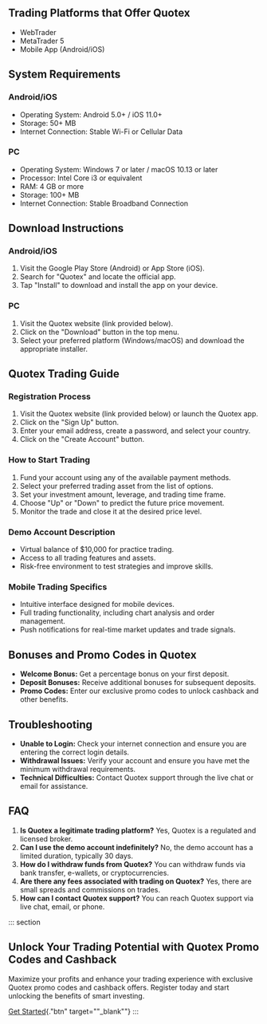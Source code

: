 ## Trading Platforms that Offer Quotex

-   WebTrader
-   MetaTrader 5
-   Mobile App (Android/iOS)

## System Requirements

### Android/iOS

-   Operating System: Android 5.0+ / iOS 11.0+
-   Storage: 50+ MB
-   Internet Connection: Stable Wi-Fi or Cellular Data

### PC

-   Operating System: Windows 7 or later / macOS 10.13 or later
-   Processor: Intel Core i3 or equivalent
-   RAM: 4 GB or more
-   Storage: 100+ MB
-   Internet Connection: Stable Broadband Connection

## Download Instructions

### Android/iOS

1.  Visit the Google Play Store (Android) or App Store (iOS).
2.  Search for "Quotex" and locate the official app.
3.  Tap "Install" to download and install the app on your device.

### PC

1.  Visit the Quotex website (link provided below).
2.  Click on the "Download" button in the top menu.
3.  Select your preferred platform (Windows/macOS) and download the
    appropriate installer.

## Quotex Trading Guide

### Registration Process

1.  Visit the Quotex website (link provided below) or launch the Quotex
    app.
2.  Click on the "Sign Up" button.
3.  Enter your email address, create a password, and select your
    country.
4.  Click on the "Create Account" button.

### How to Start Trading

1.  Fund your account using any of the available payment methods.
2.  Select your preferred trading asset from the list of options.
3.  Set your investment amount, leverage, and trading time frame.
4.  Choose "Up" or "Down" to predict the future price
    movement.
5.  Monitor the trade and close it at the desired price level.

### Demo Account Description

-   Virtual balance of \$10,000 for practice trading.
-   Access to all trading features and assets.
-   Risk-free environment to test strategies and improve skills.

### Mobile Trading Specifics

-   Intuitive interface designed for mobile devices.
-   Full trading functionality, including chart analysis and order
    management.
-   Push notifications for real-time market updates and trade signals.

## Bonuses and Promo Codes in Quotex

-   **Welcome Bonus:** Get a percentage bonus on your first deposit.
-   **Deposit Bonuses:** Receive additional bonuses for subsequent
    deposits.
-   **Promo Codes:** Enter our exclusive promo codes to unlock cashback
    and other benefits.

## Troubleshooting

-   **Unable to Login:** Check your internet connection and ensure you
    are entering the correct login details.
-   **Withdrawal Issues:** Verify your account and ensure you have met
    the minimum withdrawal requirements.
-   **Technical Difficulties:** Contact Quotex support through the live
    chat or email for assistance.

## FAQ

1.  **Is Quotex a legitimate trading platform?** Yes, Quotex is a
    regulated and licensed broker.
2.  **Can I use the demo account indefinitely?** No, the demo account
    has a limited duration, typically 30 days.
3.  **How do I withdraw funds from Quotex?** You can withdraw funds via
    bank transfer, e-wallets, or cryptocurrencies.
4.  **Are there any fees associated with trading on Quotex?** Yes, there
    are small spreads and commissions on trades.
5.  **How can I contact Quotex support?** You can reach Quotex support
    via live chat, email, or phone.

::: section
## Unlock Your Trading Potential with Quotex Promo Codes and Cashback

Maximize your profits and enhance your trading experience with exclusive
Quotex promo codes and cashback offers. Register today and start
unlocking the benefits of smart investing.

[Get Started](\%22https://traff.sbs/brokerqxsignup\%22){."btn"
target=""_blank""}
:::

